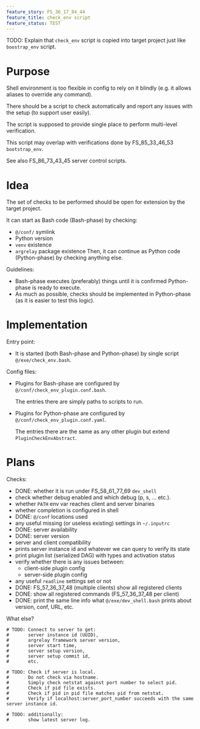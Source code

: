 ```yaml
---
feature_story: FS_36_17_84_44
feature_title: check_env script
feature_status: TEST
---
```


TODO: Explain that `check_env` script is copied into target project just like `boostrap_env` script.

# Purpose

Shell environment is too flexible in config to rely on it blindly
(e.g. it allows aliases to override any command).

There should be a script to check automatically and report any issues with the setup (to support user easily).

The script is supposed to provide single place to perform multi-level verification.

This script may overlap with verifications done by FS_85_33_46_53 `bootstrap_env`.

See also FS_86_73_43_45 server control scripts.

# Idea

The set of checks to be performed should be open for extension by the target project.

It can start as Bash code (Bash-phase) by checking:
*   `@/conf/` symlink
*   Python version
*   `venv` existence
*   `argrelay` package existence
Then, it can continue as Python code (Python-phase) by checking anything else.

Guidelines:
*   Bash-phase executes (preferably) things until it is confirmed Python-phase is ready to execute.
*   As much as possible, checks should be implemented in Python-phase (as it is easier to test this logic).

# Implementation

Entry point:
*   It is started (both Bash-phase and Python-phase) by single script `@/exe/check_env.bash`.

Config files:

*   Plugins for Bash-phase are configured by `@/conf/check_env_plugin.conf.bash`.

    The entries there are simply paths to scripts to run.

*   Plugins for Python-phase are configured by `@/conf/check_env_plugin.conf.yaml`.

    The entries there are the same as any other plugin but extend `PluginCheckEnvAbstract`.

# Plans

Checks:
*   DONE: whether it is run under FS_58_61_77_69 `dev_shell`
*   check whether debug enabled and which debug (p, s, ... etc.).
*   whether `PATH` env var reaches client and server binaries
*   whether completion is configured in shell
*   DONE: `@/conf` locations used
*   any useful missing (or useless existing) settings in `~/.inputrc`
*   DONE: server availability
*   DONE: server version
*   server and client compatibility
*   prints server instance id and whatever we can query to verify its state
*   print plugin list (serialized DAG) with types and activation status
*   verify whether there is any issues between:
    *   client-side plugin config
    *   server-side plugin config
*   any useful `readline` settings set or not
*   DONE: FS_57_36_37_48 (multiple clients) show all registered clients
*   DONE: show all registered commands (FS_57_36_37_48 per client)
*   DONE: print the same line info what `@/exe/dev_shell.bash` prints about version, conf, URL, etc.

What else?

```
# TODO: Connect to server to get:
#       server instance id (UUID),
#       argrelay framework server version,
#       server start time,
#       server setup version,
#       server setup commit id,
#       etc.

# TODO: Check if server is local.
#       Do not check via hostname.
#       Simply check netstat against port number to select pid.
#       Check if pid file exists.
#       Check if pid in pid file matches pid from netstat.
#       Verify if localhost:server_port_number succeeds with the same server instance id.

# TODO: additionally:
#       show latest server log.
```
